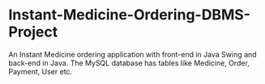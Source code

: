 # Instant-Medicine-Ordering-DBMS-Project
An Instant Medicine ordering application with front-end in Java Swing and back-end in Java. The MySQL database has tables like Medicine, Order, Payment, User etc.
